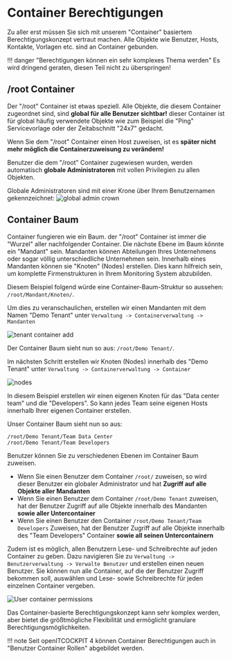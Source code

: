 # Container Berechtigungen

Zu aller erst müssen Sie sich mit unserem "Container" basiertem Berechtigungskonzept vertraut machen. Alle Objekte wie
Benutzer, Hosts, Kontakte, Vorlagen etc. sind an Container gebunden.

!!! danger "Berechtigungen können ein sehr komplexes Thema werden"
    Es wird dringend geraten, diesen Teil nicht zu überspringen!

## /root Container

Der "/root" Container ist etwas speziell. Alle Objekte, die diesem Container zugeordnet sind, sind **global für alle
Benutzer sichtbar!** dieser Container ist für global häufig verwendete Objekte wie zum Beispiel die "Ping"
Servicevorlage oder der Zeitabschnitt "24x7" gedacht.

Wenn Sie dem "/root" Container einen Host zuweisen, ist es **später nicht mehr möglich die Containerzuweisung zu
verändern!**

Benutzer die dem "/root" Container zugewiesen wurden, werden automatisch **globale Administratoren** mit vollen
Privilegien zu allen Objekten.

Globale Administratoren sind mit einer Krone über Ihrem Benutzernamen gekennzeichnet:
![global admin crown](/images/openITCOCKPIT-global-administrator.png)

## Container Baum

Container fungieren wie ein Baum. der "/root" Container ist immer die "Wurzel" aller nachfolgender Container. Die
nächste Ebene im Baum könnte ein "Mandant" sein. Mandanten können Abteilungen Ihres Unternehmens oder sogar völlig
unterschiedliche Unternehmen sein. Innerhalb eines Mandanten können sie "Knoten" (Nodes) erstellen. Dies kann hilfreich
sein, um komplette Firmenstrukturen in Ihrem Monitoring System abzubilden.

Diesem Beispiel folgend würde eine Container-Baum-Struktur so aussehen: `/root/Mandant/Knoten/`.

Um dies zu veranschaulichen, erstellen wir einen Mandanten mit dem Namen "Demo Tenant"
unter `Verwaltung -> Containerverwaltung -> Mandanten`

![tenant container add](/images/openITCOCKPIT-First-Tenant.png)

Der Container Baum sieht nun so aus: `/root/Demo Tenant/`.

Im nächsten Schritt erstellen wir Knoten (Nodes) innerhalb des "Demo Tenant"
unter `Verwaltung -> Containerverwaltung -> Container`

![nodes](/images/openITCOCKPIT_container_nodes.png)

In diesem Beispiel erstellen wir einen eigenen Knoten für das "Data center team" und die "Developers". So kann jedes
Team seine eigenen Hosts innerhalb Ihrer eigenen Container erstellen.

Unser Container Baum sieht nun so aus:

```
/root/Demo Tenant/Team Data Center
/root/Demo Tenant/Team Developers
```

Benutzer können Sie zu verschiedenen Ebenen im Container Baum zuweisen.

- Wenn Sie einen Benutzer dem Container `/root/` zuweisen, so wird dieser Benutzer ein globaler Administrator und
  hat **Zugriff auf alle Objekte aller Mandanten**
- Wenn Sie einen Benutzer dem Container `/root/Demo Tenant` zuweisen, hat der Benutzer Zugriff auf alle Objekte
  innerhalb des Mandanten **sowie aller Untercontainer**
- Wenn Sie einen Benutzer den Container `/root/Demo Tenant/Team Developers` Zuweisen, hat der Benutzer Zugriff auf alle
  Objekte innerhalb des "Team Developers" Container **sowie all seinen Untercontainern**

Zudem ist es möglich, allen Benutzern Lese- und Schreibrechte auf jeden Container zu geben. Dazu navigieren Sie
zu `Verwaltung -> Benutzerverwaltung -> Verwalte Benutzer` und erstellen einen neuen Benutzer. Sie können nun alle
Container, auf die der Benutzer Zugriff bekommen soll, auswählen und Lese- sowie Schreibrechte für jeden einzelnen
Container vergeben.

![User container permissions](/images/openITCOCKPIT-user-container-permissions.png)

Das Container-basierte Berechtigungskonzept kann sehr komplex werden, aber bietet die größtmögliche Flexibilität und
ermöglicht granulare Berechtigungsmöglichkeiten.

!!! note 
    Seit openITCOCKPIT 4 können Container Berechtigungen auch in "Benutzer Container Rollen" abgebildet werden.
